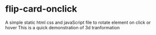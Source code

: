 # flip-card-onclick

A simple static html css and javaScript file to rotate element on click or hover
This is a quick demonstration of 3d tranformation
